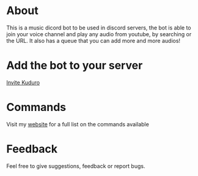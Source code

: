 # About
This is a music dicord bot to be used in discord servers, the bot is able to join your voice channel and play any audio from youtube, by searching or the URL.
It also has a queue that you can add more and more audios!

# Add the bot to your server

[Invite Kuduro](https://discord.com/api/oauth2/authorize?client_id=757432703128698960&permissions=36719680&redirect_uri=https%3A%2F%2Fdiscord.com%2Fapi%2Foauth2%2Fauthorize%3Fclient_id%3D757432703128698960%26permissions%3D36719680%26redirect_uri%3Dhttps%253A%252F%252Fdiscord.com%252Fapi%252Foauth2%252Fauthorize%253Fclient_id%253&scope=bot)

# Commands

Visit my [website](http://kudurosite.herokuapp.com) for a full list on the commands available

# Feedback

Feel free to give suggestions, feedback or report bugs.
